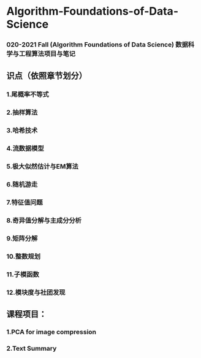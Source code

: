 # Algorithm-Foundations-of-Data-Science
### 020-2021 Fall (Algorithm Foundations of Data Science) 数据科学与工程算法项目与笔记

## 识点（依照章节划分）

### 1.尾概率不等式
### 2.抽样算法
### 3.哈希技术
### 4.流数据模型
### 5.极大似然估计与EM算法
### 6.随机游走
### 7.特征值问题
### 8.奇异值分解与主成分分析
### 9.矩阵分解
### 10.整数规划
### 11.子模函数
### 12.模块度与社团发现

## 课程项目：

### 1.PCA for image compression
### 2.Text Summary

